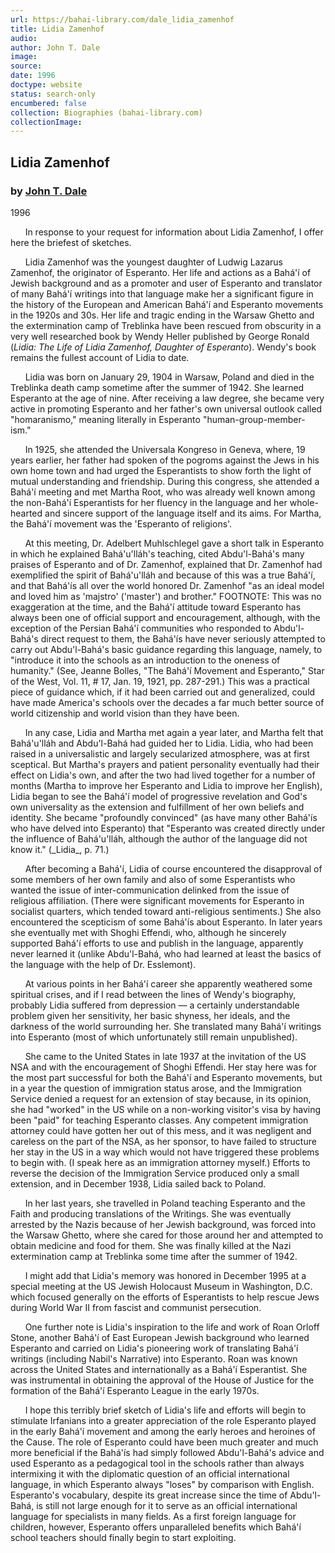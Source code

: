 ```yaml
---
url: https://bahai-library.com/dale_lidia_zamenhof
title: Lidia Zamenhof
audio: 
author: John T. Dale
image: 
source: 
date: 1996
doctype: website
status: search-only
encumbered: false
collection: Biographies (bahai-library.com)
collectionImage: 
---
```



## Lidia Zamenhof

### by [John T. Dale](https://bahai-library.com/author/John+T.+Dale)

1996


      In response to your request for information about Lidia Zamenhof, I offer here the briefest of sketches.

      Lidia Zamenhof was the youngest daughter of Ludwig Lazarus Zamenhof, the originator of Esperanto. Her life and actions as a Bahá'í of Jewish background and as a promoter and user of Esperanto and translator of many Bahá'í writings into that language make her a significant figure in the history of the European and American Bahá'í and Esperanto movements in the 1920s and 30s. Her life and tragic ending in the Warsaw Ghetto and the extermination camp of Treblinka have been rescued from obscurity in a very well researched book by Wendy Heller published by George Ronald (_Lidia: The Life of Lidia Zamenhof, Daughter of Esperanto_). Wendy's book remains the fullest account of Lidia to date.

      Lidia was born on January 29, 1904 in Warsaw, Poland and died in the Treblinka death camp sometime after the summer of 1942. She learned Esperanto at the age of nine. After receiving a law degree, she became very active in promoting Esperanto and her father's own universal outlook called "homaranismo," meaning literally in Esperanto "human-group-member-ism."

      In 1925, she attended the Universala Kongreso in Geneva, where, 19 years earlier, her father had spoken of the pogroms against the Jews in his own home town and had urged the Esperantists to show forth the light of mutual understanding and friendship. During this congress, she attended a Bahá'í meeting and met Martha Root, who was already well known among the non-Bahá'í Esperantists for her fluency in the language and her whole-hearted and sincere support of the language itself and its aims. For Martha, the Bahá'í movement was the 'Esperanto of religions'.

      At this meeting, Dr. Adelbert Muhlschlegel gave a short talk in Esperanto in which he explained Bahá'u'lláh's teaching, cited Abdu'l-Bahá's many praises of Esperanto and of Dr. Zamenhof, explained that Dr. Zamenhof had exemplified the spirit of Bahá'u'lláh and because of this was a true Bahá'í, and that Bahá'ís all over the world honored Dr. Zamenhof "as an ideal model and loved him as 'majstro' ('master') and brother." FOOTNOTE: This was no exaggeration at the time, and the Bahá'í attitude toward Esperanto has always been one of official support and encouragement, although, with the exception of the Persian Bahá'í communities who responded to Abdu'l-Bahá's direct request to them, the Bahá'ís have never seriously attempted to carry out Abdu'l-Bahá's basic guidance regarding this language, namely, to "introduce it into the schools as an introduction to the oneness of humanity." (See, Jeanne Bolles, "The Bahá'í Movement and Esperanto," Star of the West, Vol. 11, # 17, Jan. 19, 1921, pp. 287-291.) This was a practical piece of guidance which, if it had been carried out and generalized, could have made America's schools over the decades a far much better source of world citizenship and world vision than they have been.

      In any case, Lidia and Martha met again a year later, and Martha felt that Bahá'u'lláh and Abdu'l-Bahá had guided her to Lidia. Lidia, who had been raised in a universalistic and largely secularized atmosphere, was at first sceptical. But Martha's prayers and patient personality eventually had their effect on Lidia's own, and after the two had lived together for a number of months (Martha to improve her Esperanto and Lidia to improve her English), Lidia began to see the Bahá'í model of progressive revelation and God's own universality as the extension and fulfillment of her own beliefs and identity. She became "profoundly convinced" (as have many other Bahá'ís who have delved into Esperanto) that "Esperanto was created directly under the influence of Bahá'u'lláh, although the author of the language did not know it." (\_Lidia\_, p. 71.)      

      After becoming a Bahá'í, Lidia of course encountered the disapproval of some members of her own family and also of some Esperantists who wanted the issue of inter-communication delinked from the issue of religious affiliation. (There were significant movements for Esperanto in socialist quarters, which tended toward anti-religious sentiments.) She also encountered the scepticism of some Bahá'ís about Esperanto. In later years she eventually met with Shoghi Effendi, who, although he sincerely supported Bahá'í efforts to use and publish in the language, apparently never learned it (unlike Abdu'l-Bahá, who had learned at least the basics of the language with the help of Dr. Esslemont).

      At various points in her Bahá'í career she apparently weathered some spiritual crises, and if I read between the lines of Wendy's biography, probably Lidia suffered from depression — a certainly understandable problem given her sensitivity, her basic shyness, her ideals, and the darkness of the world surrounding her. She translated many Bahá'í writings into Esperanto (most of which unfortunately still remain unpublished).

      She came to the United States in late 1937 at the invitation of the US NSA and with the encouragement of Shoghi Effendi. Her stay here was for the most part successful for both the Bahá'í and Esperanto movements, but in a year the question of immigration status arose, and the Immigration Service denied a request for an extension of stay because, in its opinion, she had "worked" in the US while on a non-working visitor's visa by having been "paid" for teaching Esperanto classes. Any competent immigration attorney could have gotten her out of this mess, and it was negligent and careless on the part of the NSA, as her sponsor, to have failed to structure her stay in the US in a way which would not have triggered these problems to begin with. (I speak here as an immigration attorney myself.) Efforts to reverse the decision of the Immigration Service produced only a small extension, and in December 1938, Lidia sailed back to Poland.

      In her last years, she travelled in Poland teaching Esperanto and the Faith and producing translations of the Writings. She was eventually arrested by the Nazis because of her Jewish background, was forced into the Warsaw Ghetto, where she cared for those around her and attempted to obtain medicine and food for them. She was finally killed at the Nazi extermination camp at Treblinka some time after the summer of 1942.

      I might add that Lidia's memory was honored in December 1995 at a special meeting at the US Jewish Holocaust Museum in Washington, D.C. which focused generally on the efforts of Esperantists to help rescue Jews during World War II from fascist and communist persecution.

      One further note is Lidia's inspiration to the life and work of Roan Orloff Stone, another Bahá'í of East European Jewish background who learned Esperanto and carried on Lidia's pioneering work of translating Bahá'í writings (including Nabil's Narrative) into Esperanto. Roan was known across the United States and internationally as a Bahá'í Esperantist. She was instrumental in obtaining the approval of the House of Justice for the formation of the Bahá'í Esperanto League in the early 1970s.

      I hope this terribly brief sketch of Lidia's life and efforts will begin to stimulate Irfanians into a greater appreciation of the role Esperanto played in the early Bahá'í movement and among the early heroes and heroines of the Cause. The role of Esperanto could have been much greater and much more beneficial if the Bahá'ís had simply followed Abdu'l-Bahá's advice and used Esperanto as a pedagogical tool in the schools rather than always intermixing it with the diplomatic question of an official international language, in which Esperanto always "loses" by comparison with English. Esperanto's vocabulary, despite its great increase since the time of Abdu'l-Bahá, is still not large enough for it to serve as an official international language for specialists in many fields. As a first foreign language for children, however, Esperanto offers unparalleled benefits which Bahá'í school teachers should finally begin to start exploiting.